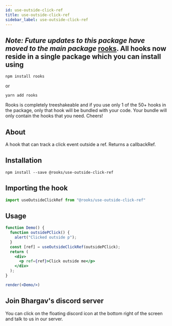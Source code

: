 ```yaml
---
id: use-outside-click-ref
title: use-outside-click-ref
sidebar_label: use-outside-click-ref
---
```


## *Note: Future updates to this package have moved to the main package* [rooks](https://npmjs.com/package/rooks). All hooks now reside in a single package which you can install using

    npm install rooks

or

    yarn add rooks

Rooks is completely treeshakeable and if you use only 1 of the 50+ hooks in the package, only that hook will be bundled with your code. Your bundle will only contain the hooks that you need. Cheers!

    

## About

A hook that can track a click event outside a ref. Returns a callbackRef.

## Installation

    npm install --save @rooks/use-outside-click-ref

## Importing the hook

```javascript
import useOutsideClickRef from "@rooks/use-outside-click-ref"
```

## Usage

```jsx
function Demo() {
  function outsidePClick() {
    alert("Clicked outside p");
  }
  const [ref] = useOutsideClickRef(outsidePClick);
  return (
    <div>
      <p ref={ref}>Click outside me</p>
    </div>
  );
}

render(<Demo/>)
```


## Join Bhargav's discord server
You can click on the floating discord icon at the bottom right of the screen and talk to us in our server.

    